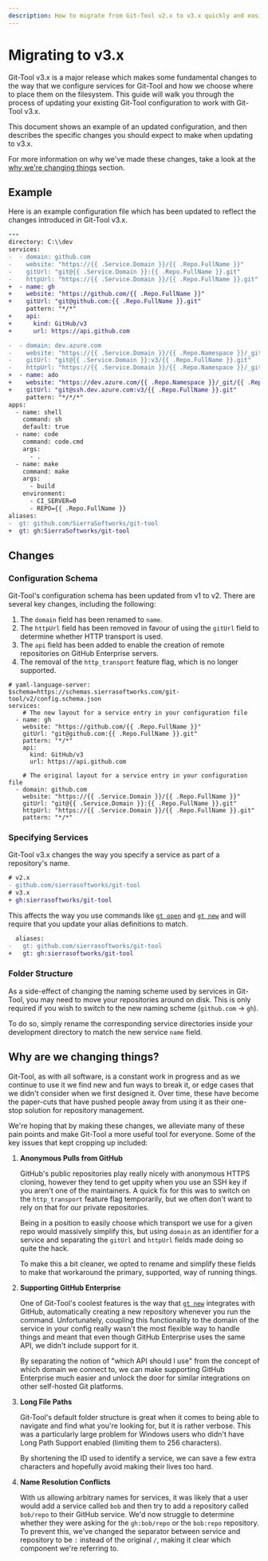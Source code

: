 ```yaml
---
description: How to migrate from Git-Tool v2.x to v3.x quickly and easily.
---
```


# Migrating to v3.x
Git-Tool v3.x is a major release which makes some fundamental changes to
the way that we configure services for Git-Tool and how we choose where
to place them on the filesystem. This guide will walk you through the
process of updating your existing Git-Tool configuration to work with
Git-Tool v3.x.

This document shows an example of an updated configuration, and then
describes the specific changes you should expect to make when updating
to v3.x.

For more information on why we've made these changes, take a look at
the [why we're changing things](#why-are-we-changing-things) section.

## Example
Here is an example configuration file which has been updated to reflect
the changes introduced in Git-Tool v3.x.

```diff
---
directory: C:\\dev
services:
-  - domain: github.com
-    website: "https://{{ .Service.Domain }}/{{ .Repo.FullName }}"
-    gitUrl: "git@{{ .Service.Domain }}:{{ .Repo.FullName }}.git"
-    httpUrl: "https://{{ .Service.Domain }}/{{ .Repo.FullName }}.git"
+  - name: gh
+    website: "https://github.com/{{ .Repo.FullName }}"
+    gitUrl: "git@github.com:{{ .Repo.FullName }}.git"
     pattern: "*/*"
+    api:
+      kind: GitHub/v3
+      url: https://api.github.com

-  - domain: dev.azure.com
-    website: "https://{{ .Service.Domain }}/{{ .Repo.Namespace }}/_git/{{ .Repo.Name }}"
-    gitUrl: "git@{{ .Service.Domain }}:v3/{{ .Repo.FullName }}.git"
-    httpUrl: "https://{{ .Service.Domain }}/{{ .Repo.Namespace }}/_git/{{ .Repo.Name }}.git"
+  - name: ado
+    website: "https://dev.azure.com/{{ .Repo.Namespace }}/_git/{{ .Repo.Name }}"
+    gitUrl: "git@ssh.dev.azure.com:v3/{{ .Repo.FullName }}.git"
     pattern: "*/*/*"
apps:
  - name: shell
    command: sh
    default: true
  - name: code
    command: code.cmd
    args:
      - .
  - name: make
    command: make
    args:
      - build
    environment:
      - CI_SERVER=0
      - REPO={{ .Repo.FullName }}
aliases:
-  gt: github.com/SierraSoftworks/git-tool
+  gt: gh:SierraSoftworks/git-tool

```

## Changes
### Configuration Schema
Git-Tool's configuration schema has been updated from v1 to v2. There
are several key changes, including the following:

1. The `domain` field has been renamed to `name`.
2. The `httpUrl` field has been removed in favour of using the `gitUrl` field to determine whether HTTP transport is used.
3. The `api` field has been added to enable the creation of remote repositories on GitHub Enterprise servers.
4. The removal of the `http_transport` feature flag, which is no longer supported.

```yaml{3-10}
# yaml-language-server: $schema=https://schemas.sierrasoftworks.com/git-tool/v2/config.schema.json
services:
    # The new layout for a service entry in your configuration file
  - name: gh
    website: "https://github.com/{{ .Repo.FullName }}"
    gitUrl: "git@github.com:{{ .Repo.FullName }}.git"
    pattern: "*/*"
    api:
      kind: GitHub/v3
      url: https://api.github.com

    # The original layout for a service entry in your configuration file
  - domain: github.com
    website: "https://{{ .Service.Domain }}/{{ .Repo.FullName }}"
    gitUrl: "git@{{ .Service.Domain }}:{{ .Repo.FullName }}.git"
    httpUrl: "https://{{ .Service.Domain }}/{{ .Repo.FullName }}.git"
    pattern: "*/*"
```

### Specifying Services
Git-Tool v3.x changes the way you specify a service as part of a repository's name.

```diff
# v2.x
- github.com/sierrasoftworks/git-tool
# v3.x
+ gh:sierrasoftworks/git-tool
```

This affects the way you use commands like [`gt open`](../commands/repositories.md#open)
and [`gt new`](../commands/repositories.md#new) and will require that you update
your alias definitions to match.

```diff
  aliases:
-   gt: github.com/sierrasoftworks/git-tool
+   gt: gh:sierrasoftworks/git-tool
```

### Folder Structure
As a side-effect of changing the naming scheme used by services in Git-Tool,
you may need to move your repositories around on disk. This is only required
if you wish to switch to the new naming scheme (`github.com` &rarr; `gh`).

To do so, simply rename the corresponding service directories inside your
development directory to match the new service `name` field.

## Why are we changing things?
Git-Tool, as with all software, is a constant work in progress and as we
continue to use it we find new and fun ways to break it, or edge cases that
we didn't consider when we first designed it. Over time, these have become
the paper-cuts that have pushed people away from using it as their one-stop
solution for repository management.

We're hoping that by making these changes, we alleviate many of these pain
points and make Git-Tool a more useful tool for everyone. Some of the key
issues that kept cropping up included:

1. **Anonymous Pulls from GitHub**
   
   GitHub's public repositories play really nicely with anonymous HTTPS
   cloning, however they tend to get uppity when you use an SSH key if you
   aren't one of the maintainers. A quick fix for this was to switch on the
   `http_transport` feature flag temporarily, but we often don't want to rely
   on that for our private repositories.

   Being in a position to easily choose which transport we use for a given repo
   would massively simplify this, but using `domain` as an identifier for a
   service and separating the `gitUrl` and `httpUrl` fields made doing so quite
   the hack.

   To make this a bit cleaner, we opted to rename and simplify these fields
   to make that workaround the primary, supported, way of running things.

2. **Supporting GitHub Enterprise**
   
   One of Git-Tool's coolest features is the way that [`gt new`](../commands/repositories.md#new)
   integrates with GitHub, automatically creating a new repository whenever
   you run the command. Unfortunately, coupling this functionality to the
   domain of the service in your config really wasn't the most flexible way
   to handle things and meant that even though GitHub Enterprise uses the
   same API, we didn't include support for it.

   By separating the notion of "which API should I use" from the concept of
   which domain we connect to, we can make supporting GitHub Enterprise
   much easier and unlock the door for similar integrations on other self-hosted
   Git platforms.

3. **Long File Paths**
   
   Git-Tool's default folder structure is great when it comes to being able to
   navigate and find what you're looking for, but it is rather verbose. This was
   a particularly large problem for Windows users who didn't have Long Path Support
   enabled (limiting them to 256 characters).

   By shortening the ID used to identify a service, we can save a few extra characters
   and hopefully avoid making their lives too hard.

4. **Name Resolution Conflicts**

   With us allowing arbitrary names for services, it was likely that a user would
   add a service called `bob` and then try to add a repository called `bob/repo` to
   their GitHub service. We'd now struggle to determine whether they were asking for
   the `gh:bob/repo` or the `bob:repo` repository. To prevent this, we've changed the
   separator between service and repository to be `:` instead of the original `/`, making
   it clear which component we're referring to.